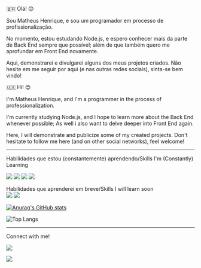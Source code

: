 :brazil: Olá! :blush:

Sou Matheus Henrique, e sou um programador em processo de profissionalização.

No momento, estou estudando Node.js, e espero conhecer mais da parte de Back End sempre que possível; além de que também quero me aprofundar em Front End novamente.

Aqui, demonstrarei e divulgarei alguns dos meus projetos criados. Não hesite em me seguir por aqui (e nas outras redes sociais), sinta-se bem vindo!

:us: Hi! :blush:

I'm Matheus Henrique, and I'm a programmer in the process of professionalization.

I'm currently studying Node.js, and I hope to learn more about the Back End whenever possible; As well i also want to delve deeper into Front End again.

Here, I will demonstrate and publicize some of my created projects. Don't hesitate to follow me here (and on other social networks), feel welcome!

-----------------------------------------------------------------

Habilidades que estou (constantemente) aprendendo/Skills I'm (Constantly) Learning
<br>

<img src="https://img.shields.io/badge/HTML-239120?style=for-the-badge&logo=html5&logoColor=white" />
<img src="https://img.shields.io/badge/CSS-239120?&style=for-the-badge&logo=css3&logoColor=white" />
<img src="https://img.shields.io/badge/JavaScript-F7DF1E?style=for-the-badge&logo=javascript&logoColor=black" />
<img src="https://img.shields.io/badge/Node.js-43853D?style=for-the-badge&logo=node.js&logoColor=white" />

Habilidades que aprenderei em breve/Skills I will learn soon
<br>
<img src="https://img.shields.io/badge/Python-3776AB?style=for-the-badge&logo=python&logoColor=white" />
<img src="https://img.shields.io/badge/TypeScript-007ACC?style=for-the-badge&logo=typescript&logoColor=white" />

[![Anurag's GitHub stats](https://github-readme-stats.vercel.app/api?username=ma7hz)](https://github.com/anuraghazra/github-readme-stats)

![Top Langs](https://github-readme-stats.vercel.app/api/top-langs/?username=ma7hz&hide_progress=true)

-----------------------------------------------------------------

Connect with me!
<br>

<p>
<a href= "https://www.linkedin.com/in/matheus-henrique-aguiar-pedro/">
<img src="https://img.shields.io/badge/LinkedIn-0077B5?style=for-the-badge&logo=linkedin&logoColor=white" />
<p>

<p>
<a href= "https://www.instagram.com/matthenn_">
<img src="https://img.shields.io/badge/Instagram-E4405F?style=for-the-badge&logo=instagram&logoColor=white" />
<p>
